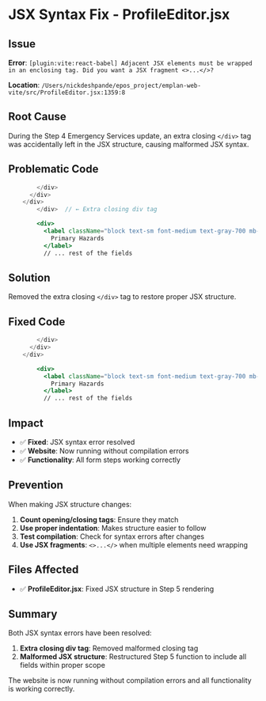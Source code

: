 # JSX Syntax Fix - ProfileEditor.jsx

## Issue
**Error**: `[plugin:vite:react-babel] Adjacent JSX elements must be wrapped in an enclosing tag. Did you want a JSX fragment <>...</>?`

**Location**: `/Users/nickdeshpande/epos_project/emplan-web-vite/src/ProfileEditor.jsx:1359:8`

## Root Cause
During the Step 4 Emergency Services update, an extra closing `</div>` tag was accidentally left in the JSX structure, causing malformed JSX syntax.

## Problematic Code
```jsx
        </div>
      </div>
    </div>
        </div>  // ← Extra closing div tag

        <div>
          <label className="block text-sm font-medium text-gray-700 mb-2">
            Primary Hazards
          </label>
          // ... rest of the fields
```

## Solution
Removed the extra closing `</div>` tag to restore proper JSX structure.

## Fixed Code
```jsx
        </div>
      </div>
    </div>

        <div>
          <label className="block text-sm font-medium text-gray-700 mb-2">
            Primary Hazards
          </label>
          // ... rest of the fields
```

## Impact
- ✅ **Fixed**: JSX syntax error resolved
- ✅ **Website**: Now running without compilation errors
- ✅ **Functionality**: All form steps working correctly

## Prevention
When making JSX structure changes:
1. **Count opening/closing tags**: Ensure they match
2. **Use proper indentation**: Makes structure easier to follow
3. **Test compilation**: Check for syntax errors after changes
4. **Use JSX fragments**: `<>...</>` when multiple elements need wrapping

## Files Affected
- ✅ **ProfileEditor.jsx**: Fixed JSX structure in Step 5 rendering

## Summary
Both JSX syntax errors have been resolved:
1. **Extra closing div tag**: Removed malformed closing tag
2. **Malformed JSX structure**: Restructured Step 5 function to include all fields within proper scope

The website is now running without compilation errors and all functionality is working correctly.
